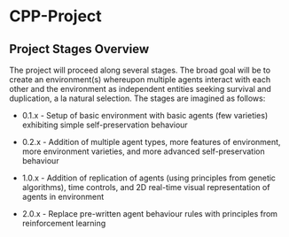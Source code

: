 # CPP-Project

## Project Stages Overview
The project will proceed along several stages. The broad goal will be to create an environment(s) whereupon multiple agents interact with each other and the environment as independent entities seeking survival and duplication, a la natural selection. The stages are imagined as follows:

* 0.1.x - Setup of basic environment with basic agents (few varieties) exhibiting simple self-preservation behaviour

* 0.2.x - Addition of multiple agent types, more features of environment, more environment varieties, and more advanced self-preservation behaviour

* 1.0.x - Addition of replication of agents (using principles from genetic algorithms), time controls, and 2D real-time visual representation of agents in environment

* 2.0.x - Replace pre-written agent behaviour rules with principles from reinforcement learning
